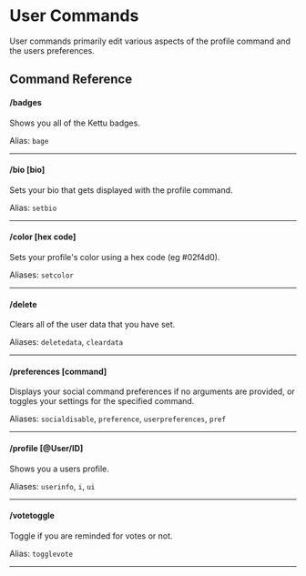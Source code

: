 # User Commands

User commands primarily edit various aspects of the profile command and the users preferences.

## Command Reference

#### /badges

Shows you all of the Kettu badges.

Alias: `bage`

---------

#### /bio [bio]

Sets your bio that gets displayed with the profile command.

Alias: `setbio`

---------

#### /color [hex code]

Sets your profile's color using a hex code (eg #02f4d0).

Aliases: `setcolor`

---------

#### /delete

Clears all of the user data that you have set.

Aliases: `deletedata`, `cleardata`

---------

#### /preferences [command]

Displays your social command preferences if no arguments are provided, or toggles your settings for the specified command.

Aliases: `socialdisable`, `preference`, `userpreferences`, `pref`

---------

#### /profile [@User/ID]

Shows you a users profile.

Aliases: `userinfo`, `i`, `ui`

---------

#### /votetoggle

Toggle if you are reminded for votes or not.

Alias: `togglevote`

---------

